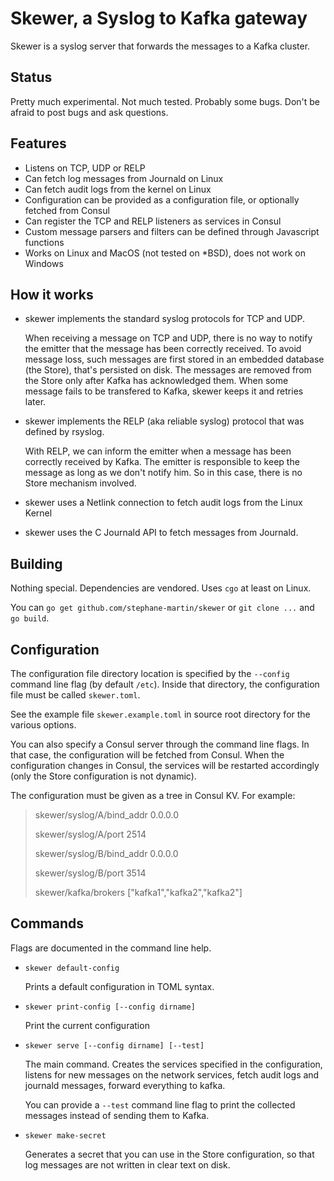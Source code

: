 # Skewer, a Syslog to Kafka gateway

Skewer is a syslog server that forwards the messages to a Kafka cluster.


## Status


Pretty much experimental. Not much tested. Probably some bugs. Don't be afraid
to post bugs and ask questions.


## Features


-   Listens on TCP, UDP or RELP
-   Can fetch log messages from Journald on Linux
-   Can fetch audit logs from the kernel on Linux
-   Configuration can be provided as a configuration file, or optionally fetched from Consul
-   Can register the TCP and RELP listeners as services in Consul
-   Custom message parsers and filters can be defined through Javascript functions
-   Works on Linux and MacOS (not tested on *BSD), does not work on Windows


## How it works


-   skewer implements the standard syslog protocols for TCP and UDP.

    When receiving a message on TCP and UDP, there is no way to notify the
    emitter that the message has been correctly received. To avoid message
    loss, such messages are first stored in an embedded database (the Store),
    that's persisted on disk. The messages are removed from the Store only
    after Kafka has acknowledged them. When some message fails to be transfered
    to Kafka, skewer keeps it and retries later.

-   skewer implements the RELP (aka reliable syslog) protocol that was defined
    by rsyslog. 

    With RELP, we can inform the emitter when a message has been correctly
    received by Kafka. The emitter is responsible to keep the message as long
    as we don't notify him. So in this case, there is no Store mechanism
    involved.

-   skewer uses a Netlink connection to fetch audit logs from the Linux Kernel

-   skewer uses the C Journald API to fetch messages from Journald.


## Building


Nothing special. Dependencies are vendored. Uses `cgo` at least on Linux.

You can `go get github.com/stephane-martin/skewer` or `git clone ...` and `go build`.


## Configuration


The configuration file directory location is specified by the `--config`
command line flag (by default `/etc`). Inside that directory, the configuration
file must be called `skewer.toml`.

See the example file `skewer.example.toml` in source root directory for the
various options.

You can also specify a Consul server through the command line flags. In that case,
the configuration will be fetched from Consul. When the configuration changes in
Consul, the services will be restarted accordingly (only the Store configuration
is not dynamic).

The configuration must be given as a tree in Consul KV. For example:

> skewer/syslog/A/bind_addr 0.0.0.0
>
> skewer/syslog/A/port 2514
> 
> skewer/syslog/B/bind_addr 0.0.0.0
>
> skewer/syslog/B/port 3514
> 
> skewer/kafka/brokers ["kafka1","kafka2","kafka2"]


## Commands


Flags are documented in the command line help.

-   `skewer default-config`

    Prints a default configuration in TOML syntax.

-   `skewer print-config [--config dirname]`

    Print the current configuration

-   `skewer serve [--config dirname] [--test]`

    The main command. Creates the services specified in the configuration,
    listens for new messages on the network services, fetch audit logs and
    journald messages, forward everything to kafka.

    You can provide a `--test` command line flag to print the collected
    messages instead of sending them to Kafka.

-   `skewer make-secret`

    Generates a secret that you can use in the Store configuration, so that
    log messages are not written in clear text on disk.




